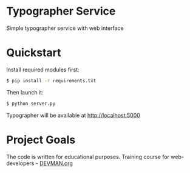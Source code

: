 # Typographer Service

Simple typographer service with web interface

# Quickstart

Install required modules first:

```bash
$ pip install -r requirements.txt
```

Then launch it:

```bash
$ python server.py
```

Typographer will be available at [http://localhost:5000]()

# Project Goals

The code is written for educational purposes. Training course for web-developers - [DEVMAN.org](https://devman.org)
